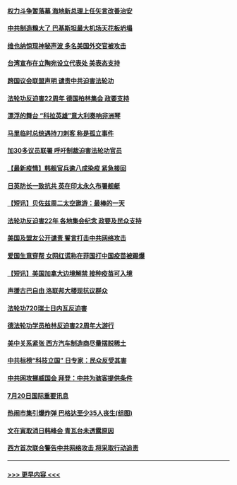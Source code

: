 #### [权力斗争暂落幕 海地新总理上任矢言改善治安](../pages/prog202/a103170452.md?t=07211051) 
#### [中共制造糗大了 巴基斯坦最大机场天花板坍塌](../pages/prog202/a103169719.md?t=07211051) 
#### [维也纳惊现神秘声波 多名美国外交官被攻击](../pages/prog202/a103169362.md?t=07211051) 
#### [台湾宣布在立陶宛设立代表处  美表态支持](../pages/prog202/a103170265.md?t=07211051) 
#### [跨国议会联盟声明 谴责中共迫害法轮功](../pages/prog202/a103170199.md?t=07211051) 
#### [法轮功反迫害22周年  德国柏林集会  政要支持](../pages/prog202/a103170171.md?t=07211051) 
#### [漂浮的舞台 “科拉英雄”意大利奏响非洲琴](../pages/prog202/a103170173.md?t=07211051) 
#### [马里临时总统遇持刀刺客 称是孤立事件](../pages/prog202/a103170160.md?t=07211051) 
#### [加30多议员联署 呼吁制裁迫害法轮功官员](../pages/prog202/a103170145.md?t=07211051) 
#### [【最新疫情】韩舰官兵逾八成染疫 紧急接回](../pages/prog202/a103169963.md?t=07211051) 
#### [日英防长一致抗共 英在印太永久布署舰艇](../pages/prog202/a103169976.md?t=07211051) 
#### [【短讯】贝佐兹周二太空遨游：最棒的一天](../pages/prog202/a103169961.md?t=07211051) 
#### [法轮功反迫害22年 各地集会纪念 政要及民众支持](../pages/prog202/a103169974.md?t=07211051) 
#### [美国及盟友公开谴责 誓言打击中共网络攻击](../pages/prog202/a103169980.md?t=07211051) 
#### [爱国生意穿帮 女网红谎称在菲国打中国疫苗被踢爆](../pages/prog202/a103169927.md?t=07211051) 
#### [【短讯】美国加拿大边境解禁 接种疫苗可入境](../pages/prog202/a103169922.md?t=07211051) 
#### [声援古巴自由 洛联邦大楼现抗议群众](../pages/prog202/a103169901.md?t=07211051) 
#### [法轮功720瑞士日内瓦反迫害](../pages/prog202/a103169888.md?t=07211051) 
#### [德法轮功学员柏林反迫害22周年大游行](../pages/prog202/a103169882.md?t=07211051) 
#### [美中关系紧张 西方汽车制造商尽量摆脱稀土](../pages/prog202/a103169739.md?t=07211051) 
#### [中共标榜“科技立国” 日专家：民众反受其害](../pages/prog202/a103169674.md?t=07211051) 
#### [中共网攻挪威国会 拜登：中共为骇客提供条件](../pages/prog202/a103169670.md?t=07211051) 
#### [7月20日国际重要讯息](../pages/prog202/a103169666.md?t=07211051) 
#### [热闹市集引爆炸弹 巴格达至少35人丧生(组图)](../pages/prog202/a103169665.md?t=07211051) 
#### [文在寅取消日韩峰会 青瓦台未透露原因](../pages/prog202/a103169682.md?t=07211051) 
#### [西方首次联合警告中共网络攻击 将采取行动追责](../pages/prog202/a103169652.md?t=07211051) 

----
#### [ >>> 更早内容 <<< ](../indexes/prog202-earlier.md)
